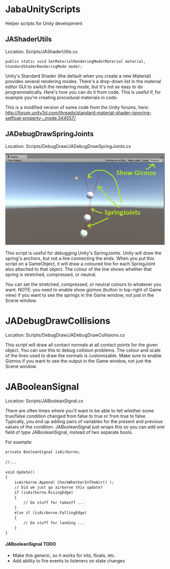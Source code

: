 # JabaUnityScripts
Helper scripts for Unity development

## JAShaderUtils
Location: Scripts/JAShaderUtils.cs

    public static void SetMaterialRenderingMode(Material material, StandardShaderRenderingMode mode);


Unity's Standard Shader (the default when you create a new Material) provides several rendering modes. There's a drop-down list in the material editor GUI to switch the rendering mode, but it's not as easy to do programmatically. Here's how you can do it from code. This is useful if, for example you're creating procedural materials in code.

This is a modified version of some code from the Unity forums, here: http://forum.unity3d.com/threads/standard-material-shader-ignoring-setfloat-property-_mode.344557/

## JADebugDrawSpringJoints
Location: Scripts/DebugDraw/JADebugDrawSpringJoints.cs

![Unity Game Window showing JADebugDrawSpringJoints](@Documentation/DebugDrawSpringJoints.png)

This script is useful for debugging Unity's SpringJoints. Unity will draw the spring's anchors, but not a line connecting the ends. When you put this script on a GameObject, it will draw a coloured line for each SpringJoint also attached to that object. The colour of the line shows whether that spring is stretched, compressed, or neutral.

You can set the stretched, compressed, or neutral colours to whatever you want.
NOTE: you need to enable show gizmos (button in top-right of Game view) if you want to see the springs in the Game window, not just in the Scene window.

# JADebugDrawCollisions
Location: Scripts/DebugDraw/JADebugDrawCollisions.cs

This script will draw all contact normals at all contact points for the given object. You can use this to debug collision problems. The colour and scale of the lines used to draw the normals is customizable. Make sure to enable Gizmos if you want to see the output in the Game window, not just the Scene window.

# JABooleanSignal
Location: Scripts/JABooleanSignal.cs

There are often times where you'll want to be able to tell whether some true/false condition changed from false to true or from true to false. Typically, you end up adding pairs of variables for the present and previous values of the condition. JABooleanSignal just wraps this so you can add one field of type JABooleanSignal, instead of two separate bools.

For example:
    
    private BooleanSignal isAirborne;
    
    //...

    void Update()
    {
        isAirborne.Append( CheckWhetherInTheAir() );
        // Did we just go airborne this update?
        if (isAirborne.RisingEdge)
        {
            // Do stuff for takeoff ...
        }
        else if (isAirborne.FallingEdge)
        {
            // Do stuff for landing ...
        }
    }

#### JABooleanSignal TODO
* Make this generic, so it works for ints, floats, etc.
* Add ability to fire events to listeners on state changes
 
